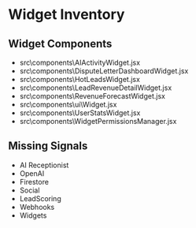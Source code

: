 # Widget Inventory

## Widget Components
- src\components\AIActivityWidget.jsx
- src\components\DisputeLetterDashboardWidget.jsx
- src\components\HotLeadsWidget.jsx
- src\components\LeadRevenueDetailWidget.jsx
- src\components\RevenueForecastWidget.jsx
- src\components\ui\Widget.jsx
- src\components\UserStatsWidget.jsx
- src\components\WidgetPermissionsManager.jsx

## Missing Signals
- AI Receptionist
- OpenAI
- Firestore
- Social
- LeadScoring
- Webhooks
- Widgets
